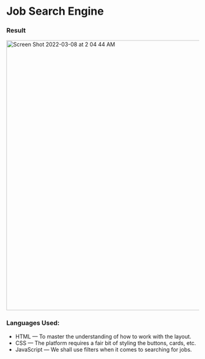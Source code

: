 # Job Search Engine
### Result
<img width="705" alt="Screen Shot 2022-03-08 at 2 04 44 AM" src="https://user-images.githubusercontent.com/31680529/157184597-68220d43-75e3-4b5a-96ef-b83c485dd544.png">

### Languages Used:
- HTML — To master the understanding of how to work with the layout.
- CSS — The platform requires a fair bit of styling the buttons, cards, etc.
- JavaScript — We shall use filters when it comes to searching for jobs.
